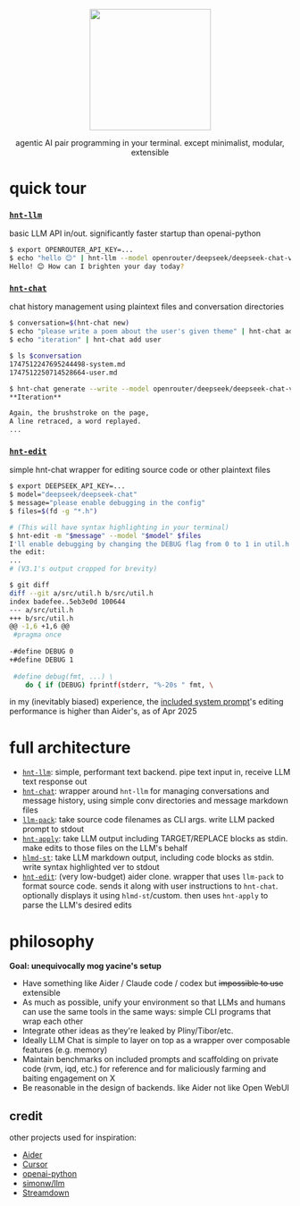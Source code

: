 <p align="center">
<img src="https://raw.githubusercontent.com/michaelskyba/michaelskyba.github.io/refs/heads/master/static/1747511209-hinata-simsun.png" width="217">
</p>

<p align="center">
agentic AI pair programming in your terminal. except minimalist, modular, extensible
</p>

# quick tour
### [`hnt-llm`](./llm/)
basic LLM API in/out. significantly faster startup than openai-python
```sh
$ export OPENROUTER_API_KEY=...
$ echo "hello 😊" | hnt-llm --model openrouter/deepseek/deepseek-chat-v3-0324:free
Hello! 😊 How can I brighten your day today?
```

### [`hnt-chat`](./chat/)
chat history management using plaintext files and conversation directories
```sh
$ conversation=$(hnt-chat new)
$ echo "please write a poem about the user's given theme" | hnt-chat add system
$ echo "iteration" | hnt-chat add user

$ ls $conversation
1747512247695244498-system.md
1747512250714528664-user.md

$ hnt-chat generate --write --model openrouter/deepseek/deepseek-chat-v3-0324:free
**Iteration**  

Again, the brushstroke on the page,  
A line retraced, a word replayed.
...
```

### [`hnt-edit`](./edit)
simple hnt-chat wrapper for editing source code or other plaintext files

```sh
$ export DEEPSEEK_API_KEY=...
$ model="deepseek/deepseek-chat"
$ message="please enable debugging in the config"
$ files=$(fd -g "*.h")

# (This will have syntax highlighting in your terminal)
$ hnt-edit -m "$message" --model "$model" $files
I'll enable debugging by changing the DEBUG flag from 0 to 1 in util.h. Here's
the edit:
...
# (V3.1's output cropped for brevity)

$ git diff
diff --git a/src/util.h b/src/util.h
index badefee..5eb3e0d 100644
--- a/src/util.h
+++ b/src/util.h
@@ -1,6 +1,6 @@
 #pragma once
 
-#define DEBUG 0
+#define DEBUG 1
 
 #define debug(fmt, ...) \
 	do { if (DEBUG) fprintf(stderr, "%-20s " fmt, \
```

in my (inevitably biased) experience, the [included system
prompt](https://raw.githubusercontent.com/michaelskyba/hinata/refs/heads/main/edit/prompts/main-file_edit.md)'s
editing performance is higher than Aider's, as of Apr 2025

# full architecture
- [`hnt-llm`](./llm/): simple, performant text backend. pipe text input in,
receive LLM text response out
- [`hnt-chat`](./chat/): wrapper around `hnt-llm` for managing conversations and
message history, using simple conv directories and message markdown files
- [`llm-pack`](./edit/llm-pack/): take source code filenames as CLI args. write
LLM packed prompt to stdout
- [`hnt-apply`](./edit/): take LLM output including TARGET/REPLACE blocks as
stdin. make edits to those files on the LLM's behalf
- [`hlmd-st`](./fmt/highlight/): take LLM markdown output, including code blocks
as stdin. write syntax highlighted ver to stdout
- [`hnt-edit`](./edit/): (very low-budget) aider clone. wrapper that uses
`llm-pack` to format source code. sends it along with user instructions to
`hnt-chat`. optionally displays it using `hlmd-st`/custom. then uses `hnt-apply`
to parse the LLM's desired edits

# philosophy

**Goal: unequivocally mog yacine's setup**

- Have something like Aider / Claude code / codex but ~~impossible to use~~
extensible
- As much as possible, unify your environment so that LLMs and humans can use
the same tools in the same ways: simple CLI programs that wrap each other
- Integrate other ideas as they're leaked by Pliny/Tibor/etc.
- Ideally LLM Chat is simple to layer on top as a wrapper over composable
features (e.g. memory)
- Maintain benchmarks on included prompts and scaffolding on private code (rvm,
iqd, etc.) for reference and for maliciously farming and baiting engagement on X
- Be reasonable in the design of backends. like Aider not like Open WebUI

## credit
other projects used for inspiration:
- [Aider](https://aider.chat/)
- [Cursor](https://www.cursor.com/)
- [openai-python](https://github.com/openai/openai-python)
- [simonw/llm](https://github.com/simonw/llm)
- [Streamdown](https://github.com/day50-dev/Streamdown)
